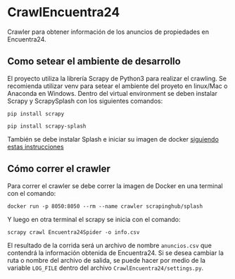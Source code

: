 # CrawlEncuentra24
Crawler para obtener información de los anuncios de propiedades en Encuentra24.

## Como setear el ambiente de desarrollo
El proyecto utiliza la librería Scrapy de Python3 para realizar el crawling. Se recomienda utilizar venv para setear el ambiente del proyeto en linux/Mac o Anaconda en Windows. Dentro del virtual environment se deben instalar Scrapy y ScrapySplash con los siguientes comandos:

  `pip install scrapy`
  
  `pip install scrapy-splash`

También se debe instalar Splash e iniciar su imagen de docker [siguiendo estas instrucciones](https://splash.readthedocs.io/en/latest/install.html)
  
## Cómo correr el crawler
Para correr el crawler se debe correr la imagen de Docker en una terminal con el comando:

`docker run -p 8050:8050 --rm --name crawler scrapinghub/splash`

Y luego en otra terminal el scrapy se inicia con el comando:

`scrapy crawl Encuentra24Spider -o info.csv`

El resultado de la corrida será un archivo de nombre `anuncios.csv` que contendrá la información obtenida de Encuentra24. Si se desea cambiar la ruta o nombre del archivo de salida, se puede hacer por medio de la variable `LOG_FILE` dentro del archivo `CrawlEncuentra24/settings.py`.